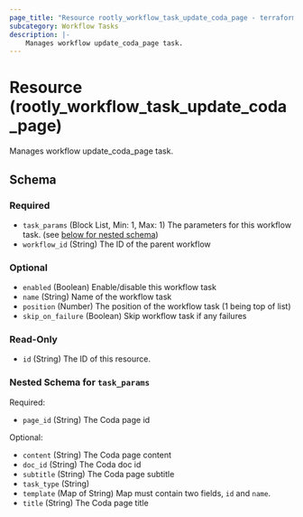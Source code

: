 ```yaml
---
page_title: "Resource rootly_workflow_task_update_coda_page - terraform-provider-rootly"
subcategory: Workflow Tasks
description: |-
    Manages workflow update_coda_page task.
---
```


# Resource (rootly_workflow_task_update_coda_page)

Manages workflow update_coda_page task.



<!-- schema generated by tfplugindocs -->
## Schema

### Required

- `task_params` (Block List, Min: 1, Max: 1) The parameters for this workflow task. (see [below for nested schema](#nestedblock--task_params))
- `workflow_id` (String) The ID of the parent workflow

### Optional

- `enabled` (Boolean) Enable/disable this workflow task
- `name` (String) Name of the workflow task
- `position` (Number) The position of the workflow task (1 being top of list)
- `skip_on_failure` (Boolean) Skip workflow task if any failures

### Read-Only

- `id` (String) The ID of this resource.

<a id="nestedblock--task_params"></a>
### Nested Schema for `task_params`

Required:

- `page_id` (String) The Coda page id

Optional:

- `content` (String) The Coda page content
- `doc_id` (String) The Coda doc id
- `subtitle` (String) The Coda page subtitle
- `task_type` (String)
- `template` (Map of String) Map must contain two fields, `id` and `name`.
- `title` (String) The Coda page title
